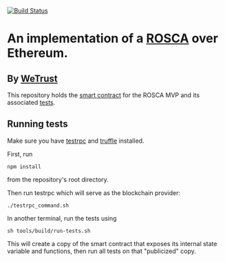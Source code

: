 [![Build Status](https://travis-ci.org/WeTrustPlatform/rosca-contracts.svg?branch=develop)](https://travis-ci.org/WeTrustPlatform/rosca-contracts)
# An implementation of a [ROSCA](https://en.wikipedia.org/wiki/Rotating_savings_and_credit_association) over Ethereum.
## By [WeTrust](https://www.wetrust.io)

This repository holds the [smart contract](https://github.com/WeTrustPlatform/rosca-contracts/blob/develop/contracts/ROSCA.sol) for the ROSCA MVP and its associated [tests](https://github.com/WeTrustPlatform/rosca-contracts/blob/develop/tests).


## Running tests

Make sure you have [testrpc](https://github.com/ethereumjs/testrpc) and [truffle](https://github.com/ConsenSys/truffle) installed.

First, run
```
npm install
```

from the repository's root directory.

Then run testrpc which will serve as the blockchain provider:

```
./testrpc_command.sh
```

In another terminal, run the tests using

```
sh tools/build/run-tests.sh
```

This will create a copy of the smart contract that exposes its internal state variable and functions, then run all tests on that "publicized" copy.
